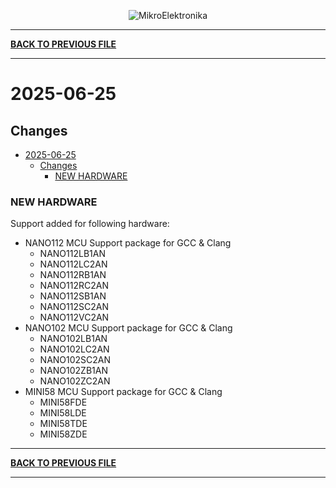 <p align="center">
  <img src="http://www.mikroe.com/img/designs/beta/logo_small.png?raw=true" alt="MikroElektronika"/>
</p>

---

**[BACK TO PREVIOUS FILE](../changelog.md)**

---

# 2025-06-25

## Changes

- [2025-06-25](#2025-06-25)
  - [Changes](#changes)
    - [NEW HARDWARE](#new-hardware)

### NEW HARDWARE

Support added for following hardware:

+ NANO112 MCU Support package for GCC & Clang
  + NANO112LB1AN
  + NANO112LC2AN
  + NANO112RB1AN
  + NANO112RC2AN
  + NANO112SB1AN
  + NANO112SC2AN
  + NANO112VC2AN
+ NANO102 MCU Support package for GCC & Clang
  + NANO102LB1AN
  + NANO102LC2AN
  + NANO102SC2AN
  + NANO102ZB1AN
  + NANO102ZC2AN
+ MINI58 MCU Support package for GCC & Clang
  + MINI58FDE
  + MINI58LDE
  + MINI58TDE
  + MINI58ZDE

---

**[BACK TO PREVIOUS FILE](../changelog.md)**

---
